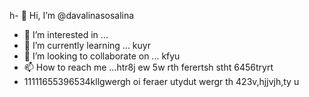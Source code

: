 h- 👋 Hi, I’m @davalinasosalina
- 👀 I’m interested in ...
- 🌱 I’m currently learning ... kuyr
- 💞️ I’m looking to collaborate on ... kfyu
- 📫 How to reach me ...htr8j ew 5w rth ferertsh stht 6456tryrt
- 11111655396534kllgwergh oi feraer utydut wergr th
423v,hjjvjh,ty u
<!---ertu
davalinasosalina/davalinasosalina is a ✨ special ✨ repository because its `README.md` (this file) appears on your GitHub profile.
You can click the Preview link to take a look at your changes.
--->
